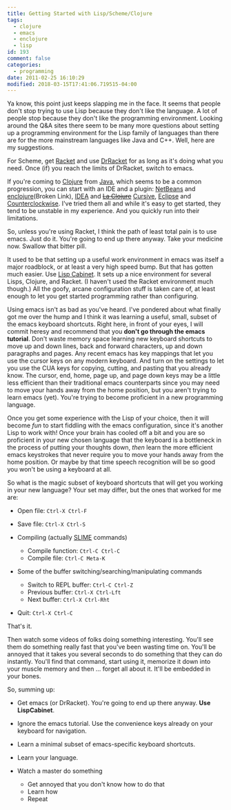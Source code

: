```yaml
---
title: Getting Started with Lisp/Scheme/Clojure
tags:
  - clojure
  - emacs
  - enclojure
  - lisp
id: 193
comment: false
categories:
  - programming
date: 2011-02-25 16:10:29
modified: 2018-03-15T17:41:06.719515-04:00
---
```


Ya know, this point just keeps slapping me in the face. It seems that people don't stop trying to use Lisp because they don't like the language. A lot of people stop because they don't like the programming environment. Looking around the Q&amp;A sites there seem to be many more questions about setting up a programming environment for the Lisp family of languages than there are for the more mainstream languages like Java and C++. Well, here are my suggestions.

For Scheme, get [Racket](http://racket-lang.org/ "Link to the Racket language web sit") and use [DrRacket](http://docs.racket-lang.org/drracket/ "Link to DrRacket programming environment documentation") for as long as it's doing what you need. Once (if) you reach the limits of DrRacket, switch to emacs.

If you're coming to [Clojure](http://clojure.org/ "Link to Clojure language web site") from [Java](http://www.oracle.com/technetwork/java/index.html "Link to Java developer site at Oracle"), which seems to be a common progression, you can start with an IDE and a plugin: [NetBeans](http://netbeans.org/ "Link to NetBeans web site") and [enclojure](http://www.enclojure.org/ "Link to enclojure web site")(Broken Link), [IDEA](http://www.jetbrains.com/idea/ "Link to IntelliJ IDEA web site") and ~~[La Clojure](http://plugins.intellij.net/plugin/?id=4050 "Link to La Clojure plugin site")~~ [Cursive](https://cursive-ide.com), [Eclipse](http://www.eclipse.org/ "Link to Eclipse IDE web site") and [Counterclockwise](https://github.com/ccw-ide/ccw/wiki/GoogleCodeHome "Link to Counterclockwise IDE plugin site"). I've tried them all and while it's easy to get started, they tend to be unstable in my experience. And you quickly run into their limitations.

So, unless you're using Racket, I think the path of least total pain is to use emacs. Just do it. You're going to end up there anyway. Take your medicine now. Swallow that bitter pill.

It used to be that setting up a useful work environment in emacs was itself a major roadblock, or at least a very high speed bump. But that has gotten much easier. Use [Lisp Cabinet](http://lispcabinet.sourceforge.net/ "Link to Lisp Cabinet web site"). It sets up a nice environment for several Lisps, Clojure, and Racket. (I haven't used the Racket environment much though.) All the goofy, arcane configuration stuff is taken care of, at least enough to let you get started programming rather than configuring.

Using emacs isn't as bad as you've heard. I've pondered about what finally got me over the hump and I think it was learning a useful, small, subset of the emacs keyboard shortcuts. Right here, in front of your eyes, I will commit heresy and recommend that you **don't go through the emacs tutorial**. Don't waste memory space learning new keyboard shortcuts to move up and down lines, back and forward characters, up and down paragraphs and pages. Any recent emacs has key mappings that let you use the cursor keys on any modern keyboard. And turn on the settings to let you use the CUA keys for copying, cutting, and pasting that you already know. The cursor, end, home, page up, and page down keys may be a little less efficient than their traditional emacs counterparts since you may need to move your hands away from the home position, but you aren't trying to learn emacs (yet). You're trying to become proficient in a new programming language.

Once you get some experience with the Lisp of your choice, then it will become _fun_ to start fiddling with the emacs configuration, since it's another Lisp to work with! Once your brain has cooled off a bit and you are so proficient in your new chosen language that the keyboard is a bottleneck in the process of putting your thoughts down, _then_ learn the more efficient emacs keystrokes that never require you to move your hands away from the home position. Or maybe by that time speech recognition will be so good you won't be using a keyboard at all.

So what is the magic subset of keyboard shortcuts that will get you working in your new language? Your set may differ, but the ones that worked for me are:

*   Open file: `Ctrl-X Ctrl-F`
*   Save file: `Ctrl-X Ctrl-S`
*   Compiling (actually [SLIME](http://common-lisp.net/project/slime/ "Link to SLIME home page") commands)

    *   Compile function: `Ctrl-C Ctrl-C`
    *   Compile file: `Ctrl-C Meta-K`

*   Some of the buffer switching/searching/manipulating commands

    *   Switch to REPL buffer: `Ctrl-C Ctrl-Z`
    *   Previous buffer: `Ctrl-X Ctrl-Lft`
    *   Next buffer: `Ctrl-X Ctrl-Rht`

*   Quit: `Ctrl-X Ctrl-C`

That's it.

Then watch some videos of folks doing something interesting. You'll see them do something really fast that you've been wasting time on. You'll be annoyed that it takes you several seconds to do something that they can do instantly. You'll find that command, start using it, memorize it down into your muscle memory and then ... forget all about it. It'll be embedded in your bones.

So, summing up:

*   Get emacs (or DrRacket). You're going to end up there anyway. **Use LispCabinet**.
*   Ignore the emacs tutorial. Use the convenience keys already on your keyboard for navigation.
*   Learn a minimal subset of emacs-specific keyboard shortcuts.
*   Learn your language.
*   Watch a master do something

    *   Get annoyed that you don't know how to do that
    *   Learn how
    *   Repeat